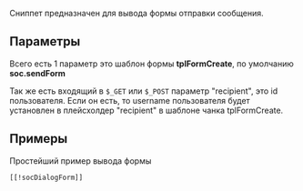 Сниппет предназначен для вывода формы отправки сообщения.

## Параметры
Всего есть 1 параметр это шаблон формы **tplFormCreate**, по умолчанию **soc.sendForm**

Так же есть входящий в ``$_GET`` или ``$_POST`` параметр "recipient", это id пользователя. Если он есть, то username пользователя будет установлен в плейсхолдер "recipient" в шаблоне чанка tplFormCreate.


## Примеры
Простейший пример вывода формы 
```
[[!socDialogForm]]
```


